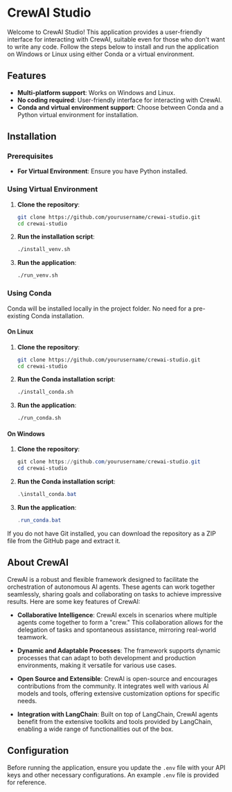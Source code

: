 
# CrewAI Studio

Welcome to CrewAI Studio! This application provides a user-friendly interface for interacting with CrewAI, suitable even for those who don't want to write any code. Follow the steps below to install and run the application on Windows or Linux using either Conda or a virtual environment.

## Features

- **Multi-platform support**: Works on Windows and Linux.
- **No coding required**: User-friendly interface for interacting with CrewAI.
- **Conda and virtual environment support**: Choose between Conda and a Python virtual environment for installation.

## Installation

### Prerequisites

- **For Virtual Environment**: Ensure you have Python installed.

### Using Virtual Environment

1. **Clone the repository**:
   ```bash
   git clone https://github.com/yourusername/crewai-studio.git
   cd crewai-studio
   ```

2. **Run the installation script**:
   ```bash
   ./install_venv.sh
   ```

3. **Run the application**:
   ```bash
   ./run_venv.sh
   ```

### Using Conda

Conda will be installed locally in the project folder. No need for a pre-existing Conda installation.

#### On Linux

1. **Clone the repository**:
   ```bash
   git clone https://github.com/yourusername/crewai-studio.git
   cd crewai-studio
   ```

2. **Run the Conda installation script**:
   ```bash
   ./install_conda.sh
   ```

3. **Run the application**:
   ```bash
   ./run_conda.sh
   ```

#### On Windows

1. **Clone the repository**:
   ```powershell
   git clone https://github.com/yourusername/crewai-studio.git
   cd crewai-studio
   ```

2. **Run the Conda installation script**:
   ```powershell
   .\install_conda.bat
   ```

3. **Run the application**:
   ```powershell
   .run_conda.bat
   ```

If you do not have Git installed, you can download the repository as a ZIP file from the GitHub page and extract it.

## About CrewAI

CrewAI is a robust and flexible framework designed to facilitate the orchestration of autonomous AI agents. These agents can work together seamlessly, sharing goals and collaborating on tasks to achieve impressive results. Here are some key features of CrewAI:

- **Collaborative Intelligence**: CrewAI excels in scenarios where multiple agents come together to form a "crew." This collaboration allows for the delegation of tasks and spontaneous assistance, mirroring real-world teamwork.
  
- **Dynamic and Adaptable Processes**: The framework supports dynamic processes that can adapt to both development and production environments, making it versatile for various use cases.

- **Open Source and Extensible**: CrewAI is open-source and encourages contributions from the community. It integrates well with various AI models and tools, offering extensive customization options for specific needs.

- **Integration with LangChain**: Built on top of LangChain, CrewAI agents benefit from the extensive toolkits and tools provided by LangChain, enabling a wide range of functionalities out of the box.

## Configuration

Before running the application, ensure you update the `.env` file with your API keys and other necessary configurations. An example `.env` file is provided for reference.


